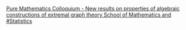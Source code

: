 [Pure Mathematics Colloquium - New results on properties of algebraic constructions of extremal graph theory   School of Mathematics and #Statistics ](https://qi.tc/qi/110028)